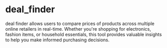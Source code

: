 # deal_finder
deal finder allows users to compare prices of products across multiple online retailers in real-time. Whether you're shopping for electronics, fashion items, or household essentials, this tool provides valuable insights to help you make informed purchasing decisions.
